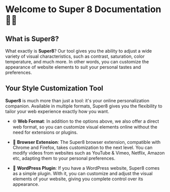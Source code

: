 # Welcome to Super 8 Documentation 🎥🎨

## What is Super8?

What exactly is **Super8**? Our tool gives you the ability to adjust a wide variety of visual characteristics, such as contrast, saturation, color temperature, and much more. In other words, you can customize the appearance of website elements to suit your personal tastes and preferences.

## Your Style Customization Tool

**Super8** is much more than just a tool: it's your online personalization companion. Available in multiple formats, Super8 gives you the flexibility to tailor your web experience exactly how you want.

- 🌐 **Web Format**: In addition to the options above, we also offer a direct web format, so you can customize visual elements online without the need for extensions or plugins.

- 🧩 **Browser Extension**: The Super8 browser extension, compatible with Chrome and Firefox, takes customization to the next level. You can modify videos from websites such as YouTube & Vimeo, Netflix, Amazon etc, adapting them to your personal preferences.

- 🔌 **WordPress Plugin**: If you have a WordPress website, Super8 comes as a simple plugin. With it, you can customize and adjust the visual elements of your website, giving you complete control over its appearance.
